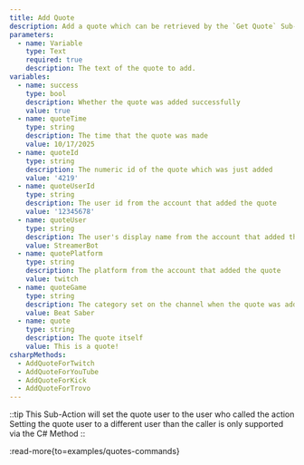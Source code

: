 ```yaml
---
title: Add Quote
description: Add a quote which can be retrieved by the `Get Quote` Sub-Action
parameters:
  - name: Variable
    type: Text
    required: true
    description: The text of the quote to add.
variables:
  - name: success
    type: bool
    description: Whether the quote was added successfully
    value: true
  - name: quoteTime
    type: string
    description: The time that the quote was made
    value: 10/17/2025
  - name: quoteId
    type: string
    description: The numeric id of the quote which was just added
    value: '4219'
  - name: quoteUserId
    type: string
    description: The user id from the account that added the quote
    value: '12345678'
  - name: quoteUser
    type: string
    description: The user's display name from the account that added the quote
    value: StreamerBot
  - name: quotePlatform
    type: string
    description: The platform from the account that added the quote
    value: twitch
  - name: quoteGame
    type: string
    description: The category set on the channel when the quote was added
    value: Beat Saber
  - name: quote
    type: string
    description: The quote itself
    value: This is a quote!
csharpMethods:
  - AddQuoteForTwitch
  - AddQuoteForYouTube
  - AddQuoteForKick
  - AddQuoteForTrovo
---
```


::tip
This Sub-Action will set the quote user to the user who called the action<br/>
Setting the quote user to a different user than the caller is only supported via the C# Method
::

:read-more{to=examples/quotes-commands}